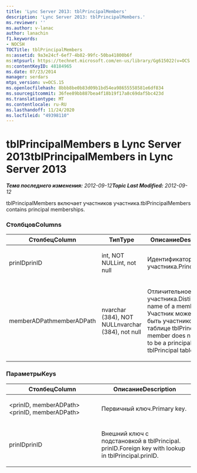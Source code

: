 ```yaml
---
title: 'Lync Server 2013: tblPrincipalMembers'
description: 'Lync Server 2013: tblPrincipalMembers.'
ms.reviewer: ''
ms.author: v-lanac
author: lanachin
f1.keywords:
- NOCSH
TOCTitle: tblPrincipalMembers
ms:assetid: 9a3e24cf-6ef7-4b82-99fc-50ba41800b6f
ms:mtpsurl: https://technet.microsoft.com/en-us/library/Gg615022(v=OCS.15)
ms:contentKeyID: 48184965
ms.date: 07/23/2014
manager: serdars
mtps_version: v=OCS.15
ms.openlocfilehash: 8bbb8be0b83d09b1bd54ea98655558581e6df834
ms.sourcegitcommit: 36fee89bb887bea4f18b19f17a8c69daf5bc423d
ms.translationtype: MT
ms.contentlocale: ru-RU
ms.lasthandoff: 11/24/2020
ms.locfileid: "49398110"
---
```

# <a name="tblprincipalmembers-in-lync-server-2013"></a><span data-ttu-id="21df1-103">tblPrincipalMembers в Lync Server 2013</span><span class="sxs-lookup"><span data-stu-id="21df1-103">tblPrincipalMembers in Lync Server 2013</span></span>

<div data-xmlns="http://www.w3.org/1999/xhtml">

<div class="topic" data-xmlns="http://www.w3.org/1999/xhtml" data-msxsl="urn:schemas-microsoft-com:xslt" data-cs="https://msdn.microsoft.com/">

<div data-asp="https://msdn2.microsoft.com/asp">



</div>

<div id="mainSection">

<div id="mainBody"><span data-ttu-id="21df1-104">

<span> </span></span><span class="sxs-lookup"><span data-stu-id="21df1-104">

<span> </span></span></span>

<span data-ttu-id="21df1-105">_**Тема последнего изменения:** 2012-09-12_</span><span class="sxs-lookup"><span data-stu-id="21df1-105">_**Topic Last Modified:** 2012-09-12_</span></span>

<span data-ttu-id="21df1-106">tblPrincipalMembers включает участников участника.</span><span class="sxs-lookup"><span data-stu-id="21df1-106">tblPrincipalMembers contains principal memberships.</span></span>

### <a name="columns"></a><span data-ttu-id="21df1-107">Столбцов</span><span class="sxs-lookup"><span data-stu-id="21df1-107">Columns</span></span>

<table>
<colgroup>
<col style="width: 33%" />
<col style="width: 33%" />
<col style="width: 33%" />
</colgroup>
<thead>
<tr class="header">
<th><span data-ttu-id="21df1-108">Столбец</span><span class="sxs-lookup"><span data-stu-id="21df1-108">Column</span></span></th>
<th><span data-ttu-id="21df1-109">Тип</span><span class="sxs-lookup"><span data-stu-id="21df1-109">Type</span></span></th>
<th><span data-ttu-id="21df1-110">Описание</span><span class="sxs-lookup"><span data-stu-id="21df1-110">Description</span></span></th>
</tr>
</thead>
<tbody>
<tr class="odd">
<td><p><span data-ttu-id="21df1-111">prinID</span><span class="sxs-lookup"><span data-stu-id="21df1-111">prinID</span></span></p></td>
<td><p><span data-ttu-id="21df1-112">int, NOT NULL</span><span class="sxs-lookup"><span data-stu-id="21df1-112">int, not null</span></span></p></td>
<td><p><span data-ttu-id="21df1-113">Идентификатор участника.</span><span class="sxs-lookup"><span data-stu-id="21df1-113">Principal ID.</span></span></p></td>
</tr>
<tr class="even">
<td><p><span data-ttu-id="21df1-114">memberADPath</span><span class="sxs-lookup"><span data-stu-id="21df1-114">memberADPath</span></span></p></td>
<td><p><span data-ttu-id="21df1-115">nvarchar (384), NOT NULL</span><span class="sxs-lookup"><span data-stu-id="21df1-115">nvarchar (384), not null</span></span></p></td>
<td><p><span data-ttu-id="21df1-116">Отличительное имя участника.</span><span class="sxs-lookup"><span data-stu-id="21df1-116">Distinguished name of a member.</span></span> <span data-ttu-id="21df1-117">Участник может не быть участником (в таблице tblPrincipal).</span><span class="sxs-lookup"><span data-stu-id="21df1-117">A member does not have to be a principal (in tblPrincipal table).</span></span></p></td>
</tr>
</tbody>
</table>


### <a name="keys"></a><span data-ttu-id="21df1-118">Параметры</span><span class="sxs-lookup"><span data-stu-id="21df1-118">Keys</span></span>

<table>
<colgroup>
<col style="width: 50%" />
<col style="width: 50%" />
</colgroup>
<thead>
<tr class="header">
<th><span data-ttu-id="21df1-119">Столбец</span><span class="sxs-lookup"><span data-stu-id="21df1-119">Column</span></span></th>
<th><span data-ttu-id="21df1-120">Описание</span><span class="sxs-lookup"><span data-stu-id="21df1-120">Description</span></span></th>
</tr>
</thead>
<tbody>
<tr class="odd">
<td><p><span data-ttu-id="21df1-121">&lt;prinID, memberADPath&gt;</span><span class="sxs-lookup"><span data-stu-id="21df1-121">&lt;prinID, memberADPath&gt;</span></span></p></td>
<td><p><span data-ttu-id="21df1-122">Первичный ключ.</span><span class="sxs-lookup"><span data-stu-id="21df1-122">Primary key.</span></span></p></td>
</tr>
<tr class="even">
<td><p><span data-ttu-id="21df1-123">prinID</span><span class="sxs-lookup"><span data-stu-id="21df1-123">prinID</span></span></p></td>
<td><p><span data-ttu-id="21df1-124">Внешний ключ с подстановкой в tblPrincipal. prinID.</span><span class="sxs-lookup"><span data-stu-id="21df1-124">Foreign key with lookup in tblPrincipal.prinID.</span></span></p></td>
</tr>
</tbody>
</table><span data-ttu-id="21df1-125">


</div>

<span> </span>

</div>

</div>

</span><span class="sxs-lookup"><span data-stu-id="21df1-125">


</div>

<span> </span>

</div>

</div>

</span></span></div>

